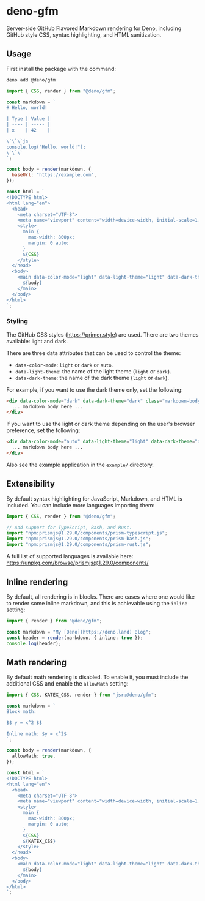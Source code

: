 # deno-gfm

Server-side GitHub Flavored Markdown rendering for Deno, including GitHub style
CSS, syntax highlighting, and HTML sanitization.

## Usage

First install the package with the command:

```sh
deno add @deno/gfm
```

```js
import { CSS, render } from "@deno/gfm";

const markdown = `
# Hello, world!

| Type | Value |
| ---- | ----- |
| x    | 42    |

\`\`\`js
console.log("Hello, world!");
\`\`\`
`;

const body = render(markdown, {
  baseUrl: "https://example.com",
});

const html = `
<!DOCTYPE html>
<html lang="en">
  <head>
    <meta charset="UTF-8">
    <meta name="viewport" content="width=device-width, initial-scale=1.0">
    <style>
      main {
        max-width: 800px;
        margin: 0 auto;
      }
      ${CSS}
    </style>
  </head>
  <body>
    <main data-color-mode="light" data-light-theme="light" data-dark-theme="dark" class="markdown-body">
      ${body}
    </main>
  </body>
</html>
`;
```

### Styling

The GitHub CSS styles (https://primer.style) are used. There are two themes
available: light and dark.

There are three data attributes that can be used to control the theme:

- `data-color-mode`: `light` or `dark` or `auto`.
- `data-light-theme`: the name of the light theme (`light` or `dark`).
- `data-dark-theme`: the name of the dark theme (`light` or `dark`).

For example, if you want to use the dark theme only, set the following:

```html
<div data-color-mode="dark" data-dark-theme="dark" class="markdown-body">
  ... markdown body here ...
</div>
```

If you want to use the light or dark theme depending on the user's browser
preference, set the following:

```html
<div data-color-mode="auto" data-light-theme="light" data-dark-theme="dark" class="markdown-body">
  ... markdown body here ...
</div>
```

Also see the example application in the `example/` directory.

## Extensibility

By default syntax highlighting for JavaScript, Markdown, and HTML is included.
You can include more languages importing them:

```js
import { CSS, render } from "@deno/gfm";

// Add support for TypeScript, Bash, and Rust.
import "npm:prismjs@1.29.0/components/prism-typescript.js";
import "npm:prismjs@1.29.0/components/prism-bash.js";
import "npm:prismjs@1.29.0/components/prism-rust.js";
```

A full list of supported languages is available here:
https://unpkg.com/browse/prismjs@1.29.0/components/

## Inline rendering

By default, all rendering is in blocks. There are cases where one would like to
render some inline markdown, and this is achievable using the `inline` setting:

```ts
import { render } from "@deno/gfm";

const markdown = "My [Deno](https://deno.land) Blog";
const header = render(markdown, { inline: true });
console.log(header);
```

## Math rendering

By default math rendering is disabled. To enable it, you must include the
additional CSS and enable the `allowMath` setting:

```ts
import { CSS, KATEX_CSS, render } from "jsr:@deno/gfm";

const markdown = `
Block math:

$$ y = x^2 $$

Inline math: $y = x^2$
`;

const body = render(markdown, {
  allowMath: true,
});

const html = `
<!DOCTYPE html>
<html lang="en">
  <head>
    <meta charset="UTF-8">
    <meta name="viewport" content="width=device-width, initial-scale=1.0">
    <style>
      main {
        max-width: 800px;
        margin: 0 auto;
      }
      ${CSS}
      ${KATEX_CSS}
    </style>
  </head>
  <body>
    <main data-color-mode="light" data-light-theme="light" data-dark-theme="dark" class="markdown-body">
      ${body}
    </main>
  </body>
</html>
`;
```

